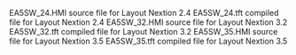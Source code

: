 EA5SW_24.HMI source file for Layout Nextion 2.4
EA5SW_24.tft compiled file for Layout Nextion 2.4
EA5SW_32.HMI source file for Layout Nextion 3.2
EA5SW_32.tft compiled file for Layout Nextion 3.2
EA5SW_35.HMI source file for Layout Nextion 3.5
EA5SW_35.tft compiled file for Layout Nextion 3.5

